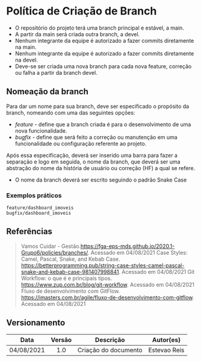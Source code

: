 # Política de Criação de Branch
 - O repositório do projeto terá uma branch principal e estável, a main.
 - A partir da main será criada outra branch, a devel.
 - Nenhum integrante da equipe é autorizado a fazer commits diretamente na main.
 - Nenhum integrante da equipe é autorizado a fazer commits diretamente na devel.
 - Deve-se ser criada uma nova branch para cada nova feature, correção ou falha a partir da branch devel.

## Nomeação da branch 
 Para dar um nome para sua branch, deve ser especificado o propósito da branch, nomeando com uma das seguintes opções:
  - *feature* - define que a branch criada é para o desenvolvimento de uma nova funcionalidade.
  - *bugfix* - define que será feito a correção ou manutenção em uma funcionalidade ou configuração referente ao projeto.

 Após essa especificação, deverá ser inserido uma barra para fazer a separação e logo em seguida, o nome da branch, que deverá ser uma abstração do nome da história de usuário ou correção (HF) a qual se refere. 

 - O nome da branch deverá ser escrito seguindo o padrão Snake Case

### Exemplos práticos
    feature/dashboard_imoveis
    bugfix/dashboard_imoveis


## Referências
> Vamos Cuidar - Gestão.https://fga-eps-mds.github.io/2020.1-Grupo6/policies/branches/. Acessado em 04/08/2021
>Case Styles: Camel, Pascal, Snake, and Kebab Case. https://betterprogramming.pub/string-case-styles-camel-pascal-snake-and-kebab-case-981407998841. Acessado em 04/08/2021
>Git Workflow: o que é e principais tipos. https://www.zup.com.br/blog/git-workflow. Acessado em 04/08/2021
>Fluxo de desenvolvimento com GitFlow. https://imasters.com.br/agile/fluxo-de-desenvolvimento-com-gitflow. Acessado em 04/08/2021

## Versionamento

|Data | Versão | Descrição | Autor(es)|
| :--: | :--: | -- | :--: |
| 04/08/2021 | 1.0 | Criação do documento | Estevao Reis|


